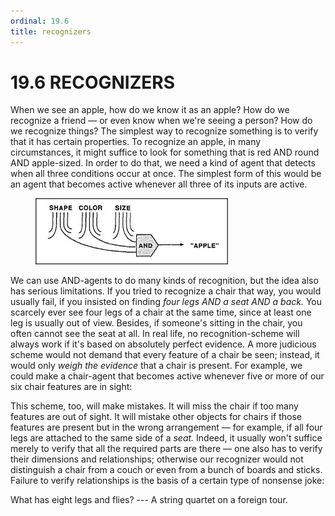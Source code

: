 ```yaml
---
ordinal: 19.6
title: recognizers
---
```


# 19.6 RECOGNIZERS 

<p>When we see an apple, how do we know it as an apple? How do we recognize a friend &mdash; or even know when we're seeing a person? How do we recognize things? The simplest way to recognize something is to verify that it has certain properties. To recognize an apple, in many circumstances, it might suffice to look for something that is red AND round AND apple-sized. In order to do that, we need a kind of agent that detects when all three conditions occur at once. The simplest form of this would be an agent that becomes active whenever all three of its inputs are active.</p>
<figure><img src="../images/ch19/19-4.png"/></figure>
<p>We can use AND-agents to do many kinds of recognition, but the idea also has serious limitations. If you tried to recognize a chair that way, you would usually fail, if you insisted on finding <em>four legs AND a seat AND a back.</em> You scarcely ever see four legs of a chair at the same time, since at least one leg is usually out of view. Besides, if someone's sitting in the chair, you often cannot see the seat at all. In real life, no recognition-scheme will always work if it's based on absolutely perfect evidence. A more judicious scheme would not demand that every feature of a chair be seen; instead, it would only <em>weigh the evidence</em> that a chair is present. For example, we could make a chair-agent that becomes active whenever five or more of our six chair features are in sight:</p>
<p>This scheme, too, will make mistakes. It will miss the chair if too many features are out of sight. It will mistake other objects for chairs if those features are present but in the wrong arrangement &mdash; for example, if all four legs are attached to the same side of a <em>seat.</em> Indeed, it usually won't suffice merely to verify that all the required parts are there &mdash; one also has to verify their dimensions and relationships; otherwise our recognizer would not distinguish a chair from a couch or even from a bunch of boards and sticks. Failure to verify relationships is the basis of a certain type of nonsense joke:</p>
<p>What has eight legs and flies? --- A string quartet on a foreign tour.</p>